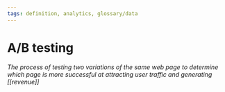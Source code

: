 ```yaml
---
tags: definition, analytics, glossary/data
---
```

# A/B testing
*The process of testing two variations of the same web page to determine which page is more successful at attracting user traffic and generating [[revenue]]*
